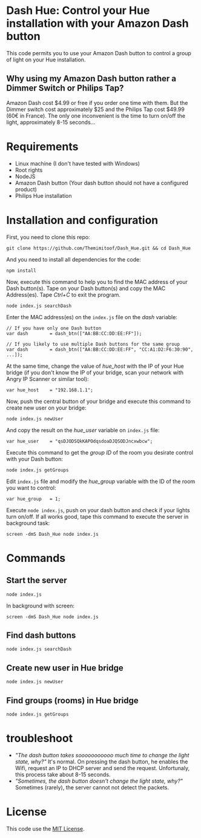 # Dash Hue: Control your Hue installation with your Amazon Dash button
This code permits you to use your Amazon Dash button to control a group of light on your Hue installation.

## Why using my Amazon Dash button rather a Dimmer Switch or Philips Tap?
Amazon Dash cost $4.99 or free if you order one time with them. But the Dimmer switch cost approximately $25 and the Philips Tap cost $49.99 (60€ in France). The only one inconvenient is the time to turn on/off the light, approximately 8-15 seconds...

# Requirements
 * Linux machine (I don't have tested with Windows)
 * Root rights
 * NodeJS
 * Amazon Dash button (Your dash button should not have a configured product)
 * Philips Hue installation

# Installation and configuration
First, you need to clone this repo:
```
git clone https://github.com/Themimitoof/Dash_Hue.git && cd Dash_Hue
```

And you need to install all dependencies for the code:
```
npm install
```

Now, execute this command to help you to find the MAC address of your Dash button(s). Tape on your Dash button(s) and copy the MAC Address(es). Tape _Ctrl+C_ to exit the program.
```
node index.js searchDash
```

Enter the MAC address(es) on the ```index.js``` file on the _dash_ variable:
```
// If you have only one Dash button
var dash        = dash_btn(["AA:BB:CC:DD:EE:FF"]);

// If you likely to use multiple Dash buttons for the same group
var dash        = dash_btn(["AA:BB:CC:DD:EE:FF", "CC:A1:D2:F6:30:90", ...]);
```

At the same time, change the value of _hue_host_ with the IP of your Hue bridge (if you don't know the IP of your bridge, scan your network with Angry IP Scanner or similar tool):
```
var hue_host    = "192.168.1.1";
```

Now, push the central button of your bridge and execute this command to create new user on your bridge:
```
node index.js newUser
```

And copy the result on the _hue_user_ variable on ```index.js``` file:
```
var hue_user    = "qsDJODSQkKAPOdqsdoaDJQSODJncxwbcw";
```

Execute this command to get the _group ID_ of the room you desirate control with your Dash button:
```
node index.js getGroups
```

Edit ```index.js``` file and modify the _hue_group_ variable with the ID of the room you want to control:
```
var hue_group   = 1;
```

Execute ```node index.js```, push on your dash button and check if your lights turn on/off. If all works good, tape this command to execute the server in background task:
```
screen -dmS Dash_Hue node index.js
```


# Commands
## Start the server
```
node index.js
```

In background with screen:
```
screen -dmS Dash_Hue node index.js
```

## Find dash buttons
```
node index.js searchDash
```

## Create new user in Hue bridge
```
node index.js newUser
```

## Find groups (rooms) in Hue bridge
```
node index.js getGroups
```

# troubleshoot
 * _"The dash button takes sooooooooooo much time to change the light state, why?"_ It's normal. On pressing the dash button, he enables the Wifi, request an IP to DHCP server and send the request. Unfortunaly, this process take about 8-15 seconds.
 * _"Sometimes, the dash button doesn't change the light state, why?"_ Sometimes (rarely), the server cannot not detect the packets.


# License
This code use the [MIT License](LICENSE).
